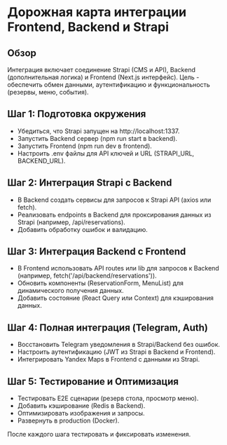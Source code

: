 # Дорожная карта интеграции Frontend, Backend и Strapi

## Обзор
Интеграция включает соединение Strapi (CMS и API), Backend (дополнительная логика) и Frontend (Next.js интерфейс). Цель - обеспечить обмен данными, аутентификацию и функциональность (резервы, меню, события).

## Шаг 1: Подготовка окружения
- Убедиться, что Strapi запущен на http://localhost:1337.
- Запустить Backend сервер (npm run start в backend).
- Запустить Frontend (npm run dev в frontend).
- Настроить .env файлы для API ключей и URL (STRAPI_URL, BACKEND_URL).

## Шаг 2: Интеграция Strapi с Backend
- В Backend создать сервисы для запросов к Strapi API (axios или fetch).
- Реализовать endpoints в Backend для проксирования данных из Strapi (например, /api/reservations).
- Добавить обработку ошибок и валидацию.

## Шаг 3: Интеграция Backend с Frontend
- В Frontend использовать API routes или lib для запросов к Backend (например, fetch('/api/backend/reservations')).
- Обновить компоненты (ReservationForm, MenuList) для динамического получения данных.
- Добавить состояние (React Query или Context) для кэширования данных.

## Шаг 4: Полная интеграция (Telegram, Auth)
- Восстановить Telegram уведомления в Strapi/Backend без ошибок.
- Настроить аутентификацию (JWT из Strapi в Backend и Frontend).
- Интегрировать Yandex Maps в Frontend с данными из Strapi.

## Шаг 5: Тестирование и Оптимизация
- Тестировать E2E сценарии (резерв стола, просмотр меню).
- Добавить кэширование (Redis в Backend).
- Оптимизировать изображения и запросы.
- Развернуть в production (Docker).

После каждого шага тестировать и фиксировать изменения.